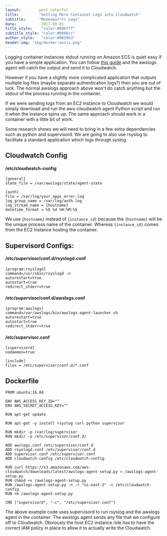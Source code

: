```yaml
---
layout:        post_colorful
title:         "Getting More Container Logs into Cloudwatch"
subtitle:      "Moooaaarrrr Logs"
date:           2017-09-01
title_style:    "color:#80bfff"
subtitle_style: "color:#0066cc"
author_style:   "color:#0059b3"
header-img: "img/docker-ascii.png"
---
```



Logging container instances stdout running on Amazon ECS is quiet easy if you have a simple application. You can follow [this guide](http://docs.aws.amazon.com/AmazonECS/latest/developerguide/using_awslogs.html) and the awslogs agent will catch the output and send it to Cloudwatch.

However if you have a slightly more complicated application that outputs multiple log files (maybe separate authentication logs?) then you are out of luck. The
normal awslogs approach above won't do catch anything but the stdout of the process running in the container. 

If we were sending logs from an EC2 instance to Cloudwatch we would simply download and run the aws-cloudwatch agent Python script and run it when the
instance spins up. The same approach should work in a container with a little bit of work.

Some research shows we will need to bring in a few extra dependancies such as python and supervisord. We are going to also use rsyslog
to facilitate a standard application which logs through syslog.


## Cloudwatch Config

#### /etc/cloudwatch-config

<!-- language: bash-->
    [general]
    state_file = /var/awslogs/state/agent-state
     
    [auth]
    file = /var/log/your_apps_error.log
    log_group_name = /var/log/auth.log
    log_stream_name = {hostname}
    datetime_format = %b %d %H:%M:%S

We use `{hostname}` instead of `{instance_id}` because the `{hostname}` will be the unique process name of the container.
Whereas `{instance_id}` comes from the EC2 instance hosting the container.


## Supervisord Configs:

#### /etc/supervisor/conf.d/rsyslogd.conf

<!-- language: bash-->
    [program:rsyslogd]
    command=/usr/sbin/rsyslogd -n
    autorestart=true
    autostart=true
    redirect_stderr=true

#### /etc/supervisor/conf.d/awslogs.conf

<!-- language: bash-->
    [program:awslogs]
    command=/var/awslogs/bin/awslogs-agent-launcher.sh
    autorestart=true
    autostart=true
    redirect_stderr=true

#### /etc/supervisor.conf

<!-- language: bash-->
    [supervisord]
    nodaemon=true

    [include]
    files = /etc/supervisor/conf.d/*.conf


## Dockerfile

<!-- language: bash-->
    FROM ubuntu:16.04

    ENV AWS_ACCESS_KEY_ID=""
    ENV AWS_SECRET_ACCESS_KEY=""

    RUN apt-get update 

    RUN apt-get -y install rsyslog curl python supervisor

    RUN mkdir -p /var/log/supervisor
    RUN mkdir -p /etc/supervisor/conf.d/

    ADD awslogs.conf /etc/supervisor/conf.d
    ADD rsyslogd.conf /etc/supervisor/conf.d
    ADD supervisor.conf /etc/supervisor.conf
    ADD cloudwatch-config /etc/cloudwatch-config

    RUN curl https://s3.amazonaws.com/aws-cloudwatch/downloads/latest/awslogs-agent-setup.py > /awslogs-agent-setup.py
    RUN chmod +x /awslogs-agent-setup.py
    RUN /awslogs-agent-setup.py -n -r "us-east-2" -c /etc/cloudwatch-config
    RUN rm /awslogs-agent-setup.py

    CMD ["supervisord", "-c", "/etc/supervisor.conf"]


The above example code uses supervisord to run rsyslog and the awslogs agent in the container. The awslogs agent sends any file that we configure off to Cloudwatch. Obviously the host EC2 instance role has to have the correct IAM policy in place to allow it to actually write the Cloudwatch.
